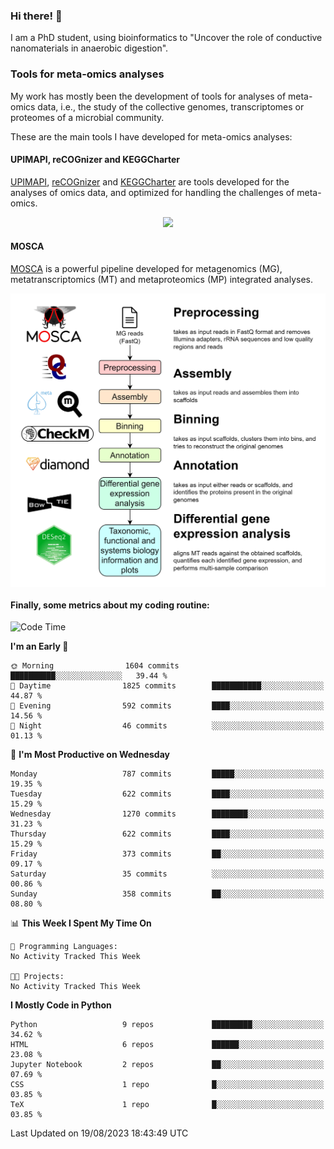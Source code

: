 ### Hi there! 👋

I am a PhD student, using bioinformatics to "Uncover the role of conductive nanomaterials in anaerobic digestion".

### Tools for meta-omics analyses

My work has mostly been the development of tools for analyses of meta-omics data, i.e., the study of the collective genomes, transcriptomes or proteomes of a microbial community.

These are the main tools I have developed for meta-omics analyses:

#### UPIMAPI, reCOGnizer and KEGGCharter

[UPIMAPI](https://github.com/iquasere/UPIMAPI), [reCOGnizer](https://github.com/iquasere/reCOGnizer) and [KEGGCharter](https://github.com/iquasere/KEGGCharter) are tools developed for the analyses of omics data, and optimized for handling the challenges of meta-omics.

<p align="center">
    <img src="assets/annotation_paper.png">
</p>

#### MOSCA

[MOSCA](https://github.com/iquasere/MOSCA) is a powerful pipeline developed for metagenomics (MG), metatranscriptomics (MT) and metaproteomics (MP) integrated analyses.

<p align="center">
    <img src="assets/mosca_workflow.png" align="center" width="700">
</p>


#### Finally, some metrics about my coding routine:

<!--START_SECTION:waka-->
![Code Time](http://img.shields.io/badge/Code%20Time-638%20hrs%2042%20mins-blue)

**I'm an Early 🐤** 

```text
🌞 Morning                1604 commits        ██████████░░░░░░░░░░░░░░░   39.44 % 
🌆 Daytime                1825 commits        ███████████░░░░░░░░░░░░░░   44.87 % 
🌃 Evening                592 commits         ████░░░░░░░░░░░░░░░░░░░░░   14.56 % 
🌙 Night                  46 commits          ░░░░░░░░░░░░░░░░░░░░░░░░░   01.13 % 
```
📅 **I'm Most Productive on Wednesday** 

```text
Monday                   787 commits         █████░░░░░░░░░░░░░░░░░░░░   19.35 % 
Tuesday                  622 commits         ████░░░░░░░░░░░░░░░░░░░░░   15.29 % 
Wednesday                1270 commits        ████████░░░░░░░░░░░░░░░░░   31.23 % 
Thursday                 622 commits         ████░░░░░░░░░░░░░░░░░░░░░   15.29 % 
Friday                   373 commits         ██░░░░░░░░░░░░░░░░░░░░░░░   09.17 % 
Saturday                 35 commits          ░░░░░░░░░░░░░░░░░░░░░░░░░   00.86 % 
Sunday                   358 commits         ██░░░░░░░░░░░░░░░░░░░░░░░   08.80 % 
```


📊 **This Week I Spent My Time On** 

```text
💬 Programming Languages: 
No Activity Tracked This Week

🐱‍💻 Projects: 
No Activity Tracked This Week
```

**I Mostly Code in Python** 

```text
Python                   9 repos             █████████░░░░░░░░░░░░░░░░   34.62 % 
HTML                     6 repos             ██████░░░░░░░░░░░░░░░░░░░   23.08 % 
Jupyter Notebook         2 repos             ██░░░░░░░░░░░░░░░░░░░░░░░   07.69 % 
CSS                      1 repo              █░░░░░░░░░░░░░░░░░░░░░░░░   03.85 % 
TeX                      1 repo              █░░░░░░░░░░░░░░░░░░░░░░░░   03.85 % 
```




 Last Updated on 19/08/2023 18:43:49 UTC
<!--END_SECTION:waka-->
